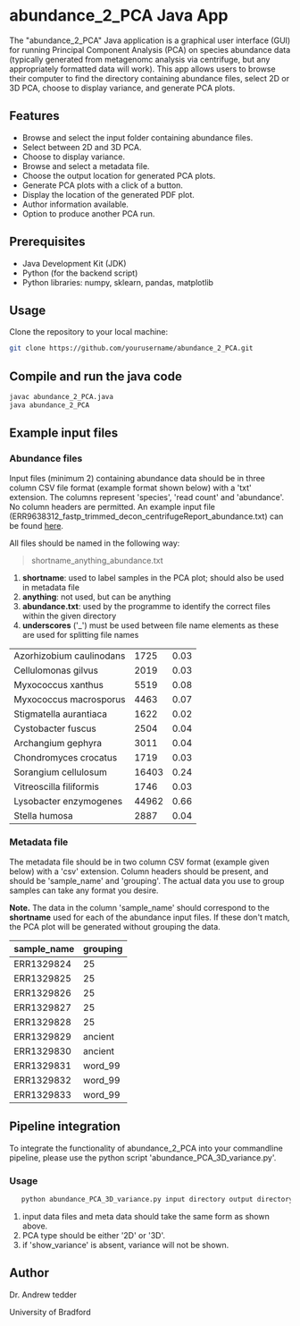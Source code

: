 # abundance_2_PCA Java App

The "abundance_2_PCA" Java application is a graphical user interface (GUI) for running Principal Component Analysis (PCA) on species abundance data (typically generated from metagenomc analysis via centrifuge, but any appropriately formatted data will work). This app allows users to browse their computer to find the directory containing abundance files, select 2D or 3D PCA, choose to display variance, and generate PCA plots.

## Features

- Browse and select the input folder containing abundance files.
- Select between 2D and 3D PCA.
- Choose to display variance.
- Browse and select a metadata file.
- Choose the output location for generated PCA plots.
- Generate PCA plots with a click of a button.
- Display the location of the generated PDF plot.
- Author information available.
- Option to produce another PCA run.

## Prerequisites

- Java Development Kit (JDK)
- Python (for the backend script)
- Python libraries: numpy, sklearn, pandas, matplotlib

## Usage

Clone the repository to your local machine:

   ```bash
   git clone https://github.com/yourusername/abundance_2_PCA.git
   ```
   
## Compile and run the java code
   
   ```bash
   javac abundance_2_PCA.java
   java abundance_2_PCA
   ```

## Example input files
### Abundance files
Input files (minimum 2) containing abundance data should be in three column CSV file format (example format shown below) with a 'txt' extension. The columns represent 'species', 'read count' and 'abundance'. No column headers are permitted.
An example input file (ERR9638312_fastp_trimmed_decon_centrifugeReport_abundance.txt) can be found [here](../blob/8a56fd9c63c5e9359ce89a43b8392921ac85cd3c/ERR9638312_fastp_trimmed_decon_centrifugeReport_abundance.txt "Example Input Data").

All files should be named in the following way: 
> shortname_anything_abundance.txt

1. **shortname**: used to label samples in the PCA plot; should also be used in metadata file
2. **anything**: not used, but can be anything
3. **abundance.txt**: used by the programme to identify the correct files within the given directory
4. **underscores** ('_') must be used between file name elements as these are used for splitting file names


|     |     |     |
| --- | --- | --- |
|Azorhizobium caulinodans | 1725 | 0.03|
|Cellulomonas gilvus | 2019 | 0.03|
|Myxococcus xanthus | 5519 | 0.08|
|Myxococcus macrosporus | 4463 | 0.07|
|Stigmatella aurantiaca | 1622 | 0.02|
|Cystobacter fuscus | 2504 | 0.04|
|Archangium gephyra | 3011 | 0.04|
|Chondromyces crocatus | 1719 | 0.03|
|Sorangium cellulosum | 16403 | 0.24|
|Vitreoscilla filiformis | 1746 | 0.03|
|Lysobacter enzymogenes | 44962 | 0.66|
|Stella humosa | 2887 | 0.04| 

### Metadata file
The metadata file should be in two column CSV format (example given below) with a 'csv' extension. Column headers should be present, and should be 'sample_name' and 'grouping'. The actual data you use to group samples can take any format you desire.

**Note.** The data in the column 'sample_name' should correspond to the **shortname** used for each of the abundance input files. If these don't match, the PCA plot will be generated without grouping the data.

| sample_name | grouping |
| --- | --- |
| ERR1329824 | 25 |
| ERR1329825 | 25 |
| ERR1329826 | 25 |
| ERR1329827 | 25 |
| ERR1329828 | 25 |
| ERR1329829 | ancient |
| ERR1329830 | ancient |
| ERR1329831 | word_99 |
| ERR1329832 | word_99 |
| ERR1329833 | word_99 |

## Pipeline integration
To integrate the functionality of abundance_2_PCA into your commandline pipeline, please use the python script 'abundance_PCA_3D_variance.py'. 

### Usage
```bash
   python abundance_PCA_3D_variance.py input directory output directory [metadata] [PCA type] [show_variance]
```

1. input data files and meta data should take the same form as shown above.
2. PCA type should be either '2D' or '3D'.
3. if 'show_variance' is absent, variance will not be shown.


## Author
Dr. Andrew tedder

University of Bradford
